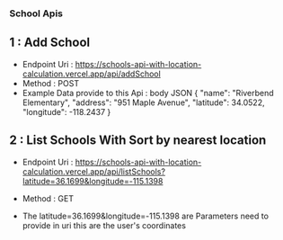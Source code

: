 ### School Apis

## 1 : Add School

- Endpoint Uri :
  https://schools-api-with-location-calculation.vercel.app/api/addSchool
- Method : POST
- Example Data provide to this Api : body JSON
  {
  "name": "Riverbend Elementary",
  "address": "951 Maple Avenue",
  "latitude": 34.0522,
  "longitude": -118.2437
  }


## 2 : List Schools With Sort by nearest location

- Endpoint Uri :
  https://schools-api-with-location-calculation.vercel.app/api/listSchools?latitude=36.1699&longitude=-115.1398
- Method : GET

- The latitude=36.1699&longitude=-115.1398 are Parameters need to provide in uri this are the user's coordinates
